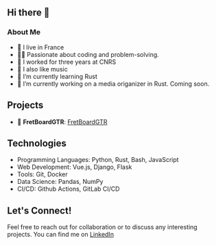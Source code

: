 ## Hi there 👋

### About Me
- 🥐 I live in France 
- 🧑‍💻 Passionate about coding and problem-solving.
- 🔬 I worked for three years at CNRS
- 🎸 I also like music 
- 🌱 I’m currently learning Rust
- 🔭 I’m currently working on a media origanizer in Rust. Coming soon.

## Projects

- 🎸 **FretBoardGTR**: [FretBoardGTR](https://github.com/antscloud/fretboardgtr)

## Technologies

- Programming Languages: Python, Rust, Bash, JavaScript
- Web Development: Vue.js, Django, Flask
- Tools: Git, Docker
- Data Science: Pandas, NumPy
- CI/CD: Github Actions, GitLab CI/CD

## Let's Connect!

Feel free to reach out for collaboration or to discuss any interesting projects. You can find me on [LinkedIn](https://www.linkedin.com/in/antoine-gibek-7739a9169/)
